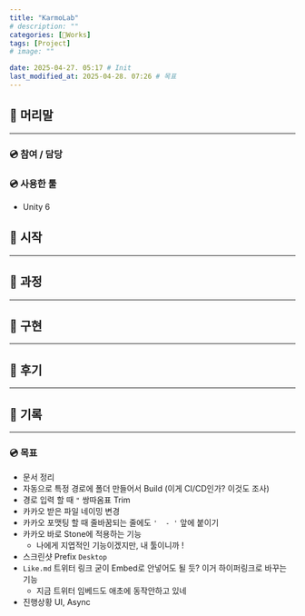```yaml
---
title: "KarmoLab"
# description: ""
categories: [🍇Works]
tags: [Project]
# image: ""

date: 2025-04-27. 05:17 # Init
last_modified_at: 2025-04-28. 07:26 # 목표
---
```


## 📀 머리말

---

### 💿 참여 / 담당

### 💿 사용한 툴

- Unity 6

## 📀 시작

---

## 📀 과정

---

## 📀 구현

---

## 📀 후기

---

## 📀 기록

---

### 💿 목표

- 문서 정리
- 자동으로 특정 경로에 폴더 만들어서 Build (이게 CI/CD인가? 이것도 조사)
- 경로 입력 할 때 `"` 쌍따옴표 Trim
- 카카오 받은 파일 네이밍 변경
- 카카오 포맷팅 할 때 줄바꿈되는 줄에도 `'  - '` 앞에 붙이기
- 카카오 바로 Stone에 적용하는 기능
  - 나에게 지엽적인 기능이겠지만, 내 툴이니까 !
- 스크린샷 Prefix `Desktop`
- `Like.md` 트위터 링크 굳이 Embed로 안넣어도 될 듯? 이거 하이퍼링크로 바꾸는 기능
  - 지금 트위터 임베드도 애초에 동작안하고 있네
- 진행상황 UI, Async
